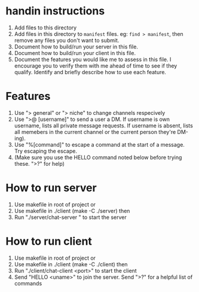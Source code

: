 
# handin instructions

1. Add files to this directory
2. Add files in this directory to `manifest` files. eg: `find > manifest`, then
remove any files you don't want to submit.
3. Document how to build/run your server in this file.
4. Document how to build/run your client in this file.
5. Document the features you would like me to assess in this file. I encourage
you to verify them with me ahead of time to see if they qualify. Identify
and briefly describe how to use each feature.


# Features

1. Use "> general" or "> niche" to change channels respecively
2. Use ">@ [username]" to send a user a DM. If username is own username, lists all private message requests. If username is absent, lists all memebers in the current channel or the current person they're DM-ing).
3. Use "%\[command]" to escape a command at the start of a message. Try escaping the escape.
4. (Make sure you use the HELLO command noted below before trying these. ">?" for help)

# How to run server

1. Use makefile in root of project
                or
2. Use makefile in ./client (make -C ./server)
                then
3. Run "./server/chat-server <port>" to start the server

# How to run client

1. Use makefile in root of project
                or
2. Use makefile in ./client (make -C ./client)
                then
3. Run "./client/chat-client \<port>" to start the client 
4. Send "HELLO \<uname>" to join the server. Send ">?" for a helpful list of commands
